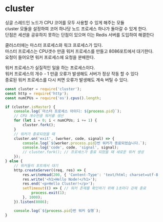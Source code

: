 # cluster

싱글 스레드인 노드가 CPU 코어를 모두 사용할 수 있게 해주는 모듈  
cluster 모듈을 설정하여 코어 하나당 노드 프로세스 하나가 돌아갈 수 있게 한다.  
단점은 세션을 공유하지 못하는 단점이 있으며 이는 Redis 서버를 도입하여 해결한다
  
클러스터에는 마스터 프로세스와 워크 프로세스가 있다.  
마스터 프로세스는 CPU갯수 만큼 워커 프로세스를 만들고 8086포트에서 대기한다.  
요청이 들어오면 워커 프로세스에 요청을 분배한다.  
  
워커 프로세스가 실질적인 일을 하는 프로세스이다.  
워커 프로세스의 개수 - 1 만큼 오류가 발생해도 서버가 정상 작동 할 수 있다  
종료된 워커 프로세스를 다시 켜면 오류가 발생해도 계속 버틸 수 있다.

```js
const cluster = require('cluster');
const http = require('http');
const numCPUs = require('os').cpus().length;

if (cluster.isMaster) {
    console.log(`마스터 프로세스 아이디: ${process.pid}`);
    // CPU 개수만큼 워커를 생산
    for (let i = 0; i < numCPUs; i += 1) {
        cluster.fork();
    }
    // 워커가 종료되었을 때
    cluster.on('exit', (worker, code, signal) => {
        console.log(`${worker.process.pid}번 워커가 종료되었습니다.`);
        console.log('code', code, 'signal', signal);
        // cluster.fork(); // 프로세스가 종료 되었을 때 새로운 워커 생성
    });
} else {
    // 워커들이 포트에서 대기
    http.createServer((req, res) => {
        res.writeHead(200, { 'Content-Type': 'text/html; charset=utf-8' });
        res.write('<h1>Hello Node!</h1>');
        res.end('<p>Hello Cluster!</p>');
        setTimeout(() => { // 워커 존재를 확인하기 위해 1초마다 강제 종료
            process.exit(1);
        }, 1000);
    }).listen(8086);

    console.log(`${process.pid}번 워커 실행`);
}
```